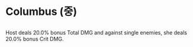 # Columbus (중)

##

Host deals 20.0% bonus Total DMG and against single enemies, she deals 20.0% bonus Crit DMG.
